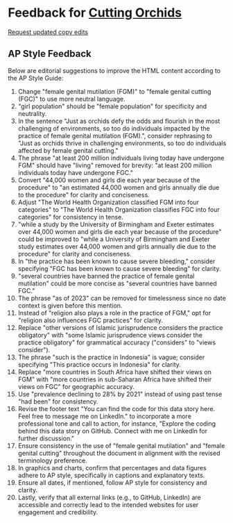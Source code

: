 # Feedback for [Cutting Orchids](https://katrventura.github.io/fgm-orchids/)

[Request updated copy edits](https://github.com/jsoma/data-studio-projects-2024/issues/new/choose)

## AP Style Feedback

Below are editorial suggestions to improve the HTML content according to the AP Style Guide:

1. Change "female genital mutilation (FGM)" to "female genital cutting (FGC)" to use more neutral language.
2. "girl population" should be "female population" for specificity and neutrality.
3. In the sentence "Just as orchids defy the odds and flourish in the most challenging of environments, so too do individuals impacted by the practice of female genital mutilation (FGM).", consider rephrasing to "Just as orchids thrive in challenging environments, so too do individuals affected by female genital cutting."
4. The phrase "at least 200 million individuals living today have undergone FGM" should have "living" removed for brevity: "at least 200 million individuals today have undergone FGC."
5. Convert "44,000 women and girls die each year because of the procedure" to "an estimated 44,000 women and girls annually die due to the procedure" for clarity and conciseness.
6. Adjust "The World Health Organization classified FGM into four categories" to "The World Health Organization classifies FGC into four categories" for consistency in tense.
7. "while a study by the University of Birmingham and Exeter estimates over 44,000 women and girls die each year because of the procedure" could be improved to "while a University of Birmingham and Exeter study estimates over 44,000 women and girls annually die due to the procedure" for clarity and conciseness.
8. In "the practice has been known to cause severe bleeding," consider specifying "FGC has been known to cause severe bleeding" for clarity.
9. "several countries have banned the practice of female genital mutilation" could be more concise as "several countries have banned FGC."
10. The phrase "as of 2023" can be removed for timelessness since no date context is given before this mention.
11. Instead of "religion also plays a role in the practice of FGM," opt for "religion also influences FGC practices" for clarity.
12. Replace "other versions of Islamic jurisprudence considers the practice obligatory" with "some Islamic jurisprudence views consider the practice obligatory" for grammatical accuracy ("considers" to "views consider").
13. The phrase "such is the practice in Indonesia" is vague; consider specifying "This practice occurs in Indonesia" for clarity.
14. Replace "more countries in South Africa have shifted their views on FGM" with "more countries in sub-Saharan Africa have shifted their views on FGC" for geographic accuracy.
15. Use "prevalence declining to 28% by 2021" instead of using past tense "had been" for consistency.
16. Revise the footer text "You can find the code for this data story here. Feel free to message me on LinkedIn." to incorporate a more professional tone and call to action, for instance, "Explore the coding behind this data story on GitHub. Connect with me on LinkedIn for further discussion."
17. Ensure consistency in the use of "female genital mutilation" and "female genital cutting" throughout the document in alignment with the revised terminology preference.
18. In graphics and charts, confirm that percentages and data figures adhere to AP style, specifically in captions and explanatory texts.
19. Ensure all dates, if mentioned, follow AP style for consistency and clarity.
20. Lastly, verify that all external links (e.g., to GitHub, LinkedIn) are accessible and correctly lead to the intended websites for user engagement and credibility.